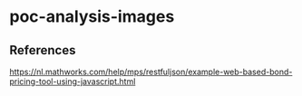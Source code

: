 # poc-analysis-images

## References

https://nl.mathworks.com/help/mps/restfuljson/example-web-based-bond-pricing-tool-using-javascript.html
